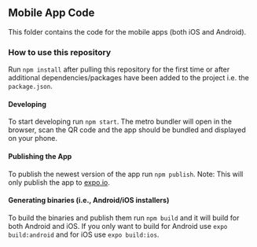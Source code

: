 ## Mobile App Code

This folder contains the code for the mobile apps (both iOS and Android).

### How to use this repository

Run `npm install` after pulling this repository for the first time or after additional dependencies/packages have been added to the project i.e. the `package.json`.

#### Developing

To start developing run `npm start`. The metro bundler will open in the browser, scan the QR code and the app should be bundled and displayed on your phone.

#### Publishing the App

To publish the newest version of the app run `npm publish`. Note: This will only publish the app to [expo.io](https://expo.io).

#### Generating binaries (i.e., Android/iOS installers)

To build the binaries and publish them run `npm build` and it will build for both Android and iOS. If you only want to build for Android use `expo build:android` and for iOS use `expo build:ios`.

